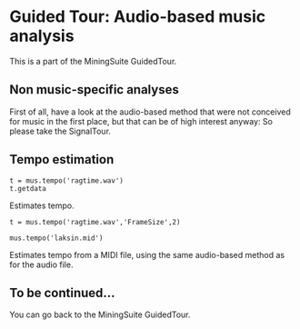 # Guided Tour: Audio-based music analysis #

This is a part of the MiningSuite GuidedTour.

## Non music-specific analyses ##

First of all, have a look at the audio-based method that were not conceived for music in the first place, but that can be of high interest anyway: So please take the SignalTour.

## Tempo estimation ##

```
t = mus.tempo('ragtime.wav')
t.getdata
```
Estimates tempo.

```
t = mus.tempo('ragtime.wav','FrameSize',2)
```

```
mus.tempo('laksin.mid')
```
Estimates tempo from a MIDI file, using the same audio-based method as for the audio file.

## To be continued... ##

You can go back to the MiningSuite GuidedTour.